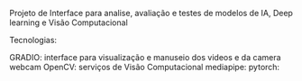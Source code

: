 Projeto de Interface para analise, avaliação e testes de modelos de IA, Deep learning e Visão Computacional

Tecnologias:

GRADIO: interface para visualização e manuseio dos videos e da camera webcam
OpenCV: serviços de Visão Computacional 
mediapipe: 
pytorch: